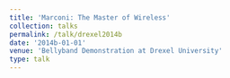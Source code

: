 ```yaml
---
title: 'Marconi: The Master of Wireless'
collection: talks
permalink: /talk/drexel2014b
date: '2014b-01-01'
venue: 'Bellyband Demonstration at Drexel University'
type: talk
---
```


